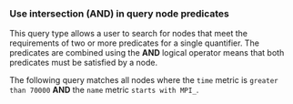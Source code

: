 ### Use intersection (AND) in query node predicates

This query type allows a user to search for nodes that meet the requirements of two or more predicates for a single quantifier. The predicates are combined using the **AND** logical operator means that both predicates must be satisfied by a node.

The following query matches all nodes where the `time` metric is `greater than 70000` **AND** the `name` metric `starts with MPI_`.

